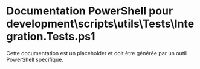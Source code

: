 # Documentation PowerShell pour development\scripts\utils\Tests\Integration.Tests.ps1

Cette documentation est un placeholder et doit être générée par un outil PowerShell spécifique.
